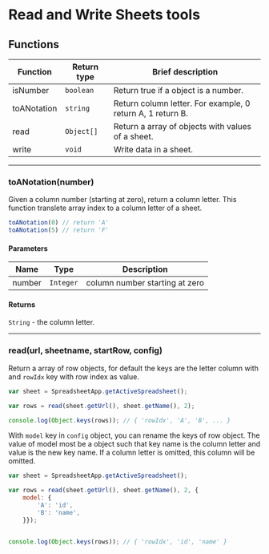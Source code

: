# Read and Write Sheets tools



## Functions

| Function | Return type | Brief description |
| - | - | - |
| isNumber | `boolean` | Return true if a object is a number. |
| toANotation | `string` | Return column letter. For example, 0 return A, 1 return B. |
| read | `Object[]` | Return a array of objects with values of a sheet. |
| write | `void` | Write data in a sheet. |

---


### toANotation(number)

Given a column number (starting at zero), return a column letter. This function translete array index to a column letter of a sheet.


```js
toANotation(0) // return 'A'
toANotation(5) // return 'F'

```

#### Parameters
| Name | Type | Description |
| - | - | - |
| number | `Integer` | column number starting at zero |

#### Returns

`String` - the column letter. 

---

### read(url, sheetname, startRow, config)

Return a array of row objects, for default the keys are the letter column with and `rowIdx` key with row index as value.

```js
var sheet = SpreadsheetApp.getActiveSpreadsheet();

var rows = read(sheet.getUrl(), sheet.getName(), 2);

console.log(Object.keys(rows)); // { 'rowIdx', 'A', 'B', ... }
```


With `model` key in `config` object, you can rename the keys of row object. The value of model most be a object such that key name is the column letter and value is the new key name. If a column letter is omitted, this column will be omitted.

```js
var sheet = SpreadsheetApp.getActiveSpreadsheet();

var rows = read(sheet.getUrl(), sheet.getName(), 2, {
	model: {
		'A': 'id',
		'B': 'name',
	}});


console.log(Object.keys(rows)); // { 'rowIdx', 'id', 'name' }

```



